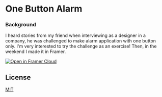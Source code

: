 # One Button Alarm
### Background
I heard stories from my friend when interviewing as a designer in a company, he was challenged to make alarm application with one button only. I'm very interested to try the challenge as an exercise! Then, in the weekend I made it in Framer.

[![Open in Framer Cloud](https://madewithframer.com/badges/open-framer-cloud/open-c-black.svg)](https://framer.cloud/PrxLb/)

## License
<a href="https://github.com/afnizarnur/framer-one-button-alarm/blob/master/LICENSE">MIT</a>
